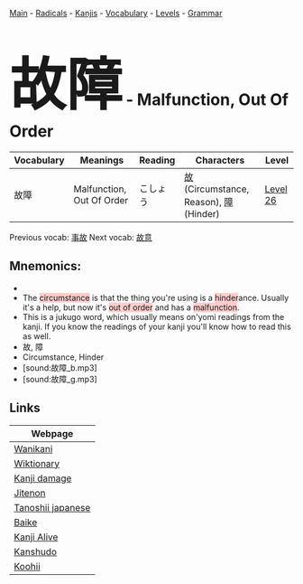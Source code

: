 <style> bigfont {font-size: 100px}</style>
[Main](../README.md) -
[Radicals](../radicals.md) -
[Kanjis](../kanjis.md) -
[Vocabulary](../vocabulary.md) -
[Levels](../levels.md) -
[Grammar](../grammar.md)
# <bigfont> 故障</bigfont> - Malfunction, Out Of Order 

| Vocabulary | Meanings | Reading | Characters | Level |
| --- | --- | --- | --- | --- |
| 故障 | Malfunction, Out Of Order | こしょう |  [故](../kanjis/故.md) (Circumstance, Reason), [障](../kanjis/障.md) (Hinder) | [Level 26](../levels/wk_level26.md) |

Previous vocab: [事故](事故.md) Next vocab: [故意](故意.md) 

## Mnemonics:

* 
* The <span style="background-color:#ffcccb"> circumstance</span> is that the thing you're using is a <span style="background-color:#ffcccb"> hinder</span>ance. Usually it's a help, but now it's <span style="background-color:#ffcccb"> out of order</span> and has a <span style="background-color:#ffcccb"> malfunction</span>.
* This is a jukugo word, which usually means on'yomi readings from the kanji. If you know the readings of your kanji you'll know how to read this as well.
* 故, 障
* Circumstance, Hinder
* [sound:故障_b.mp3]
* [sound:故障_g.mp3]


## Links 

| Webpage |
| --- |
| [Wanikani          ](https://www.wanikani.com/kanji/故障) |
| [Wiktionary        ](https://en.wiktionary.org/wiki/故障) |
| [Kanji damage      ](http://www.kanjidamage.com/kanji/search?utf8=✓&q=故障) |
| [Jitenon           ](https://jitenon.com/kanji/故障) |
| [Tanoshii japanese ](https://www.tanoshiijapanese.com/dictionary/kanji.cfm?k=故障) |
| [Baike             ](https://baike.baidu.com/item/故障) |
| [Kanji Alive       ](https://app.kanjialive.com/故障) |
| [Kanshudo          ](https://www.kanshudo.com/searchmn?q=故障) |
| [Koohii            ](https://kanji.koohii.com/study/kanji/故障) |
